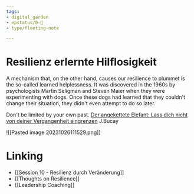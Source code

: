 ```yaml
---
tags: 
- digital_garden
- epstatus/0-🌰
- type/fleeting-note

---
```

# Resilienz erlernte Hilflosigkeit
A mechanism that, on the other hand, causes our resilience to plummet is the so-called learned helplessness. It was discovered in the 1960s by psychologists Martin Seligman and Steven Maier when they were experimenting with dogs. Once these dogs had learned that they couldn't change their situation, they didn't even attempt to do so later.

Don't be limited by your own past. [Der angekettete Elefant: Lass dich nicht von deiner Vergangenheit eingrenzen](https://www.achtsam-engagiert.de/elefant/) J.Bucay

![[Pasted image 20231026111529.png]]
# Linking
+ [[Session 10 - Resilienz durch Veränderung]]
+ [[Thoughts on Resilience]]
+ [[Leadership Coaching]]

